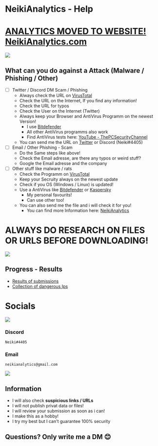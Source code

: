 # NeikiAnalytics - Help

# [ANALYTICS MOVED TO WEBSITE! NeikiAnalytics.com](https://neikianalytics.com)

[![](https://neikianalytics.com/analytics/assets/images/support.png)](https://neikianalytics.com/disclaimer.html)

## What can you do against a Attack (Malware / Phishing / Other)

- [ ] Twitter / Discord DM Scam / Phishing
    - Always check the URL on [VirusTotal](https://virustotal.com)
    - Check the URL on the Internet, If you find any information!
    - Check the URL for typos
    - Check the User on the Internet (Twitter)
    - Always keep your Browser and AntiVirus Programm on the newest Version!
        - I use [Bitdefender](https://www.bitdefender.com/)
        - All other AntiVirus programms also work
        - Find AntiVirus tests here: [YouTube - ThePCSecurityChannel](https://www.youtube.com/c/thepcsecuritychannel)
    - You can send me the URL on [Twitter](https://twitter.com/neiki__) or Discord (Neiki#4405)
- [ ] Email / Other Phishing - Scam
    - Do the Same steps like above!
    - Check the Email adresse, are there any typos or weird stuff?
    - Google the Email adresse and the company
- [ ] Other stuff like malware / rats
    - Check the Programm on [VirusTotal](https://virustotal.com)
    - Keep your Secruity always on the newest update
    - Check if you OS (Windows / Linux) is updated!
    - Use a AntiVirus like [Bitdefender](https://www.bitdefender.com/) or [Kaspersky](https://www.kaspersky.com/)
        - My personal favourits! 
        - Can use other too!
    - You can also send me the file and i will check it for you!
        - You can find more Information here: [NeikiAnalytics](https://github.com/neikidev/neikianalytics)

# ALWAYS DO RESEARCH ON FILES OR URLS BEFORE DOWNLOADING!

[![](https://neikianalytics.com/analytics/assets/images/robots-doing-data-research.png)](https://neikianalytics.com/disclaimer.html)

## Progress - Results

- [Results of submissions](https://github.com/NeikiDev/NeikiAnalytics/tree/main/results)
- [Collection of dangerous Ips](https://github.com/NeikiDev/NeikiAnalytics/tree/main/suspicious-ips)

# Socials

[![](https://neikianalytics.com/analytics/assets/images/design-and-development-process.png)](https://neikianalytics.com/disclaimer.html)

### Discord
```
Neiki#4405 
```

### Email
```
neikianalytics@gmail.com 
```
[![](https://neikianalytics.com/analytics/assets/images/banner.png)](https://neikianalytics.com/disclaimer.html)

## Information
- I will also check **suspicious links / URLs**
- I will not publish privat data or files!
- I will review your submission as soon as i can!
- I make this as a hobby!
- I try my best but I can't guarantee 100% security

## Questions? Only write me a DM 😊
